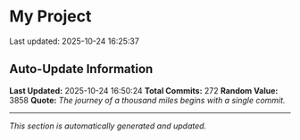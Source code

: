 # My Project


Last updated: 2025-10-24 16:25:37























































































































































































































































































































































































































































































































































































































































































## Auto-Update Information

**Last Updated:** 2025-10-24 16:50:24
**Total Commits:** 272
**Random Value:** 3858
**Quote:** _The journey of a thousand miles begins with a single commit._

---
_This section is automatically generated and updated._
